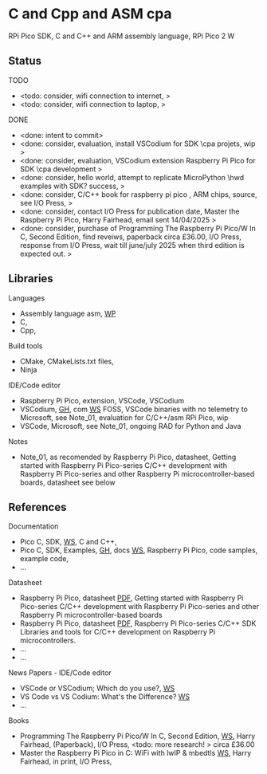 # C and Cpp and ASM cpa 

RPi Pico SDK, C and C++ and ARM assembly language, RPi Pico 2 W 

## Status

TODO
* <todo: consider, wifi connection to internet, >
* <todo: consider, wifi connection to laptop, >

DONE
* <done: intent to commit>
* <done: consider, evaluation, install VSCodium for SDK \cpa projets, wip >
* <done: consider, evaluation, VSCodium extension Raspberry Pi Pico for SDK \cpa development >
* <done: consider, hello world, attempt to replicate MicroPython \hwd examples with SDK?  success, >
* <done: consider, C/C++ book for raspberry pi pico , ARM chips, source, see I/O Press, >
* <done: consider, contact I/O Press for publication date, Master the Raspberry Pi Pico, Harry Fairhead, email sent 14/04/2025 >
* <done: consider, purchase of Programming The Raspberry Pi Pico/W In C, Second Edition, find reveiws, paperback circa £36.00, I/O Press, response from I/O Press, wait till june/july 2025 when third edition is expected out. >

## Libraries

Languages
* Assembly language asm, [WP](https://en.wikipedia.org/wiki/Assembly_language) 
* C, 
* Cpp, 

Build tools
* CMake, CMakeLists.txt files, 
* Ninja

IDE/Code editor
* Raspberry Pi Pico, extension, VSCode, VSCodium
* VSCodium, [GH](https://github.com/VSCodium), com [WS](https://vscodium.com/) FOSS, VSCode binaries with no telemetry to Microsoft, see Note_01, evaluation for C/C++/asm RPi Pico, wip
* VSCode, Microsoft, see Note_01, ongoing RAD for Python and Java 

Notes
* Note_01, as recomended by Raspberry Pi Pico, datasheet, Getting started with Raspberry Pi Pico-series C/C++ development with Raspberry Pi Pico-series and other Raspberry Pi microcontroller-based boards, datasheet see below

## References

Documentation
* Pico C, SDK, [WS](https://www.raspberrypi.com/documentation/pico-sdk/), C and C++, 
* Pico C, SDK, Examples, [GH](https://github.com/raspberrypi/pico-examples), docs [WS](https://www.raspberrypi.com/documentation/pico-sdk/examples_page.html#examples_page), Raspberry Pi Pico, code samples, example code, 
* ...

Datasheet
* Raspberry Pi Pico, datasheet [PDF](https://datasheets.raspberrypi.com/pico/getting-started-with-pico.pdf), Getting started with Raspberry Pi Pico-series C/C++ development with Raspberry Pi Pico-series and other Raspberry Pi microcontroller-based boards
* Raspberry Pi Pico, datasheet [PDF](https://datasheets.raspberrypi.com/pico/raspberry-pi-pico-c-sdk.pdf), Raspberry Pi Pico-series C/C++ SDK Libraries and tools for C/C++ development on Raspberry Pi microcontrollers. 
* ...
* ...

News Papers - IDE/Code editor
* VSCode or VSCodium; Which do you use?, [WS](https://www.reddit.com/r/learnprogramming/comments/u2m5di/vscode_or_vscodium_which_do_you_use/)
* VS Code vs VS Codium: What's the Difference? [WS](https://itsfoss.com/vs-code-vs-codium/)
* ...

Books
* Programming The Raspberry Pi Pico/W In C, Second Edition, [WS](https://www.iopress.info/index.php/books/pico/programming-the-raspberry-pi-pico-w-in-c-2ed), Harry Fairhead, (Paperback), I/O Press, <todo: more research! > circa £36.00 
* Master the Raspberry Pi Pico in C: WiFi with lwIP & mbedtls [WS](https://www.iopress.info/index.php/books/pico/master-the-raspberry-pi-pico-in-c-wifi-with-lwip-mbedtls), Harry Fairhead, in print, I/O Press, 

